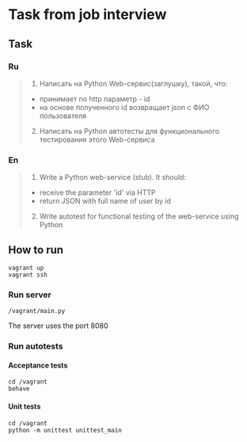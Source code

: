 # Task from job interview
## Task
### Ru
> 1. Написать на Python Web-сервис(заглушку), такой, что:
>  * принимает по http параметр - id
>  * на основе полученного id возвращает json с ФИО пользователя
> 2. Написать на Python автотесты для функционального тестирования этого Web-сервиса 

### En
> 1. Write a Python web-service (stub). It should:
>  * receive the parameter 'id' via HTTP
>  * return JSON with full name of user by id
> 2. Write autotest for functional testing of the web-service using Python

## How to run
```shell
vagrant up
vagrant ssh
```

### Run server
```shell
/vagrant/main.py
```
The server uses the port 8080

### Run autotests

#### Acceptance tests
```shell
cd /vagrant
behave
```

#### Unit tests
```shell
cd /vagrant
python -m unittest unittest_main
```
